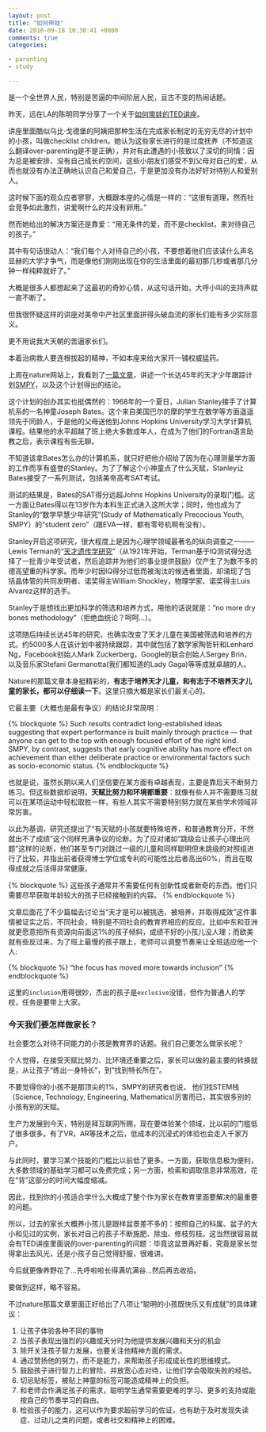 ```yaml
---
layout: post
title: "如何带娃"
date: 2016-09-18 10:30:41 +0800
comments: true
categories: 

- parenting
- study

---
```


是一个全世界人民，特别是苦逼的中间阶层人民，亘古不变的热闹话题。

昨天，远在LA的陈明同学分享了一个关于[如何带娃的TED讲座](http://www.ted.com/talks/julie_lythcott_haims_how_to_raise_successful_kids_without_over_parenting?utm_source=newsletter_weekly_2016-09-17&utm_campaign=newsletter_weekly&utm_medium=email&utm_content=talk_of_the_week_button&from=timeline&isappinstalled=0#t-318006)。

讲座里面酷似乌比·戈德堡的阿姨把那种生活在完成家长制定的无穷无尽的计划中的小孩，叫做checklist children。她认为这些家长进行的是过度抚养（不知道这么翻译over-parenting是不是正确），并对有此遭遇的小孩致以了深切的同情：因为总是被安排，没有自己成长的空间，这些小朋友们感受不到父母对自己的爱，从而也就没有办法正确地认识自己和爱自己，于是更加没有办法好好对待别人和爱别人。

这时候下面的观众应者寥寥，大概跟本座的心情是一样的：“这很有道理，然而社会竞争如此激烈，讲爱啊什么的并没有卵用。”

然而她给出的解决方案还是靠爱：“用无条件的爱，而不是checklist，来对待自己的孩子。”

其中有句话很动人：“我们每个人对待自己的小孩，不要想着他们应该读什么声名显赫的大学才争气，而是像他们刚刚出现在你的生活里面的最初那几秒或者那几分钟一样纯粹就好了。”

大概是很多人都想起来了这最初的奇妙心情，从这句话开始，大呼小叫的支持声就一直不断了。

但我很怀疑这样的讲座对美帝中产社区里面拼得头破血流的家长们能有多少实际意义。

更不用说我大天朝的苦逼家长们。

本着治病救人要连根拔起的精神，不如本座来给大家开一铺权威猛药。

上周在nature网站上，我看到了[一篇文章](http://www.nature.com/news/how-to-raise-a-genius-lessons-from-a-45-year-study-of-super-smart-children-1.20537)，讲述一个长达45年的天才少年跟踪计划[SMPY](https://my.vanderbilt.edu/smpy)，以及这个计划得出的结论。

这个计划的创办其实也挺偶然的：1968年的一个夏日，Julian Stanley接手了计算机系的一名神童Joseph Bates。这个来自美国巴尔的摩的学生在数学等方面遥遥领先于同龄人，于是他的父母送他到Johns Hopkins University学习大学计算机课程。结果他的水平超越了班上绝大多数成年人，在成为了他们的Fortran语言助教之后，表示课程有些无聊。

不知道该拿Bates怎么办的计算机系，就只好把他介绍给了因为在心理测量学方面的工作而享有盛誉的Stanley。为了了解这个小神童点了什么天赋，Stanley让Bates接受了一系列测试，包括美帝高考SAT考试。

测试的结果是，Bates的SAT得分远超Johns Hopkins University的录取门槛。这一方面让Bates得以在13岁作为本科生正式进入这所大学；同时，他也成为了Stanley的“数学早慧少年研究”(Study of Mathematically Precocious Youth, SMPY）的“student zero”（跟EVA一样，都有零号机啊有没有）。

Stanley开启这项研究，很大程度上是因为心理学领域最著名的纵向调查之一——Lewis Terman的“[天才遗传学研究](http://www.nature.com/news/long-term-research-slow-science-1.12623)”（从1921年开始，Terman基于IQ测试得分选择了一批青少年受试者，然后追踪并为他们的事业提供鼓励）仅产生了为数不多的德高望重的科学家。而年少时因IQ得分过低而被淘汰的候选者里面，却涌现了包括晶体管的共同发明者、诺奖得主William Shockley，物理学家、诺奖得主Luis Alvarez这样的选手。

Stanley于是想找出更加科学的筛选和培养方式，用他的话说就是：“no more dry bones methodology”（拒绝血统论？呵呵...）。

这项随后持续长达45年的研究，也确实改变了天才儿童在美国被筛选和培养的方式。约5000多人在该计划中被持续跟踪，其中就包括了数学家陶哲轩和Lenhard Ng，Facebook创始人Mark Zuckerberg，Google的联合创始人Sergey Brin，以及音乐家Stefani Germanotta(我们都知道的Lady Gaga)等等成就卓越的人。

Nature的那篇文章本身挺精彩的，**有志于培养天才儿童，和有志于不培养天才儿童的家长，都可以仔细读一下**。这里只摘大概是家长们最关心的。

它最主要（大概也是最有争议）的结论非常简明：


{% blockquote %}
Such results contradict long-established ideas suggesting that expert performance is built mainly through practice — that anyone can get to the top with enough focused effort of the right kind. SMPY, by contrast, suggests that early cognitive ability has more effect on achievement than either deliberate practice or environmental factors such as socio-economic status.
{% endblockquote %}

也就是说，虽然长期以来人们坚信要在某方面有卓越表现，主要是靠后天不断努力练习。但这些数据却说明，**天赋比努力和环境都重要**：就像有些人并不需要练习就可以在某项运动中轻松取胜一样，有些人其实不需要特别努力就在某些学术领域非常厉害。

以此为基调，研究还提出了“有天赋的小孩就要特殊培养，和普通教育分开，不然就出不了成绩”这个同样充满争议的论断。为了应对诸如“跳级会让孩子心理出问题”这样的论断，他们甚至专门对跳过一级的儿童和同样聪明但未跳级的对照组进行了比较，并指出前者获得博士学位或专利的可能性比后者高出60%，而且在取得成就之后活得非常健康。


{% blockquote %}
这些孩子通常并不需要任何有创新性或者新奇的东西。他们只需要尽早获取年龄较大的孩子已经接触到的内容。
{% endblockquote %}

文章后面花了不少篇幅去讨论当“天才是可以被挑选，被培养，并取得成效”这件事情被证实之后，不同社会，特别是不同社会的教育界相应的反应。比如中东和亚洲就更愿意把所有资源向前面这1%的孩子倾斜，成绩不好的小孩儿没人理；而欧美就有些反过来，为了班上最慢的孩子跟上，老师可以调整节奏来让全班适应他一个人:

{% blockquote %}
“the focus has moved more towards inclusion”
{% endblockquote %}

这里的`inclusion`用得很妙，杰出的孩子是`exclusive`没错，但作为普通人的学校，任务是要带上大家。

### 今天我们要怎样做家长？

社会要怎么对待不同能力的小孩是教育界的话题。我们自己要怎么做家长呢？

个人觉得，在接受天赋比努力、比环境还重要之后，家长可以做的最主要的转换就是，从让孩子“练出一身特长”，到“找到特长所在”。

不要觉得你的小孩不是那顶尖的1%，SMPY的研究者也说， 他们找STEM栈（Science, Technology, Engineering, Mathematics)厉害而已，其实很多别的小孩有别的天赋。

生产力发展到今天，特别是拜互联网所赐，现在要体验某个领域，比以前的门槛低了很多很多。有了VR，AR等技术之后，低成本的沉浸式的体验也会走入千家万户。

与此同时，要学习某个技能的门槛比以前低了更多。一方面，获取信息极为便利，大多数领域的基础学习都可以免费完成；另一方面，检索和调取信息非常高效，花在“背”这部分的时间大幅度缩减。

因此，找到你的小孩适合学什么大概成了整个作为家长在教育里面要解决的最重要的问题。

所以，过去的家长大概养小孩儿是跟样盆景差不多的：按照自己的科属、盆子的大小和见过的实例，家长对自己的孩子不断施肥、除虫、修枝剪枝。这当然很容易就会有TED讲座里面说的over-parenting的问题：毕竟这盆景再好看，究竟是家长觉得拿出去风光，还是小孩子自己觉得舒服，很难讲。

今后就更像养野花了...先呼啦啦长得满坑满谷...然后再去收拾。

要做到这样，略不容易。

不过nature那篇文章里面正好给出了八项让“聪明的小孩既快乐又有成就”的具体建议：

1. 让孩子体验各种不同的事物
2. 当孩子表现出强烈的兴趣或天分时为他提供发展兴趣和天分的机会
3. 除开关注孩子智力发展，也要关注他精神方面的需求。
4. 通过赞扬他的努力，而不是能力，来帮助孩子形成成长性的思维模式。
5. 鼓励孩子进行智力上的冒险，并放宽心态对待，让他们学会吸取失败的经验。
6. 切忌贴标签，被贴上神童的标签可能造成精神上的负担。
7. 和老师合作满足孩子的需求，聪明学生通常需要更难的学习、更多的支持或能按自己的节奏学习的自由。
8. 检验孩子的能力，这可以作为要求超前学习的佐证，也有助于及时发现失读症、过动儿之类的问题，或者社交和精神上的困难。

